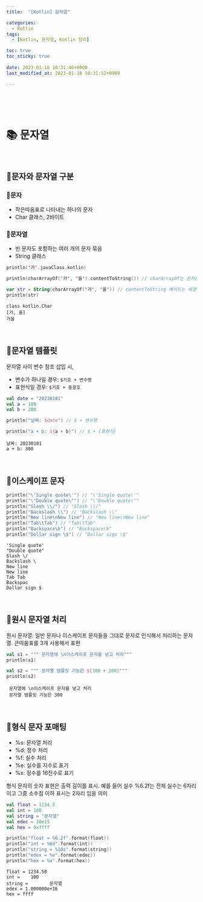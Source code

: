 ```yaml
---
title:  "[Kotlin] 문자열"

categories:
  - Kotlin
tags:
  - [Kotlin, 문자열, Kotlin 정리]

toc: true
toc_sticky: true
 
date: 2023-01-18 10:31:46+0900
last_modified_at: 2023-01-18 10:31:52+0900

---
```


<br>
<br>
<br>

# 📚 문자열

<br>

## 📔문자와 문자열 구분

### 📖문자

* 작은따옴표로 나타내는 하나의 문자
* Char 클래스, 2바이트

### 📖문자열

* 빈 문자도 포함하는 여러 개의 문자 묶음
* String 클래스


```kotlin
println('가'.javaClass.kotlin)

println(charArrayOf('가', '을').contentToString()) // charArrayOf는 문자를 인자로 받아 배열로 만듦

var str = String(charArrayOf('가', '을')) // contentToString 메서드는 배열 내부 원소를 출력
println(str)
```

    class kotlin.Char
    [가, 을]
    가을


<br>

## 📔문자열 템플릿

문자열 사이 변수 참조 삽입 시,

* 변수가 하나일 경우: `$기호 + 변수명`
* 표현식일 경우: `$기호 + 중괄호`


```kotlin
val date = "20230101"
val a = 100
val b = 200

println("날짜: $date") // $ + 변수명

println("a + b: ${a + b}") // $ + {표현식}
```

    날짜: 20230101
    a + b: 300


<br>

## 📔이스케이프 문자


```kotlin
println("\'Single quote\'") // "\'Single quote\'"
println("\"Double quote\"") // "\"Double quote\""
println("Slash \\/") // "Slash \\/"
println("Backslash \\") // "Backslash \\"
println("New line\nNew line") // "New line\nNew line"
println("Tab\tTab") // "Tab\tTab"
println("Backspace\b") // "Backspace\b"
println("Dollar sign \$") // "Dollar sign \$"
```

    'Single quote'
    "Double quote"
    Slash \/
    Backslash \
    New line
    New line
    Tab	Tab
    Backspac
    Dollar sign $
    

<br>

## 📔원시 문자열 처리

원시 문자열: 일반 문자나 이스케이프 문자들을 그대로 문자로 인식해서 처리하는 문자열. 큰따옴표를 3개 사용해서 표현


```kotlin
val s1 = """ 문자열에 \n이스케이프 문자를 넣고 처리"""
println(s1)

val s2 = """ 문자열 템플릿 기능은 ${100 + 200}"""
println(s2)
```

     문자열에 \n이스케이프 문자를 넣고 처리
     문자열 템플릿 기능은 300


<br>

## 📔형식 문자 포매팅

* %s: 문자열 처리
* %d: 정수 처리
* %f: 실수 처리
* %e: 실수를 지수로 표기
* %x: 정수를 16진수로 표기

형식 문자의 숫자 표현은 출력 길이를 표시. 예를 들어 실수 %6.2f는 전체 실수는 6자리이고 그중 소수점 이하 표시는 2자리 임을 의미


```kotlin
val float = 1234.5
val int = 100
val string = "문자열"
val edec = 10e15
val hex = 0xffff

println("float = %6.2f".format(float))
println("int = %6d".format(int))
println("string = %10s".format(string))
println("edex = %e".format(edec))
println("hex = %x".format(hex))
```

    float = 1234.50
    int =    100
    string =        문자열
    edex = 1.000000e+16
    hex = ffff



```kotlin

```

